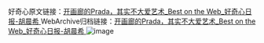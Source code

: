 好奇心原文链接：[开画廊的Prada，其实不大爱艺术_Best on the Web_好奇心日报-胡晨希 ](https://www.qdaily.com/articles/9786.html)
WebArchive归档链接：[开画廊的Prada，其实不大爱艺术_Best on the Web_好奇心日报-胡晨希 ](http://web.archive.org/web/20190623154945/https://www.qdaily.com/articles/9786.html)
![image](http://ww3.sinaimg.cn/large/007d5XDply1g3vgmvpw11j30u04074ob)